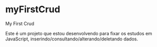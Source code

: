 # myFirstCrud
My First Crud

Este é um projeto que estou desenvolvendo para fixar os estudos em JavaScript, inserindo/consultando/alterando/deletando dados.
